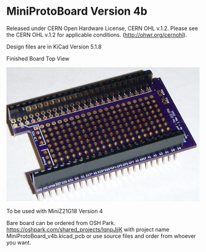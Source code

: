 # MiniProtoBoard Version 4b

Released under CERN Open Hardware License, CERN OHL v.1.2.
Please see the CERN OHL v.1.2 for applicable conditions. (http://ohwr.org/cernohl).

Design files are in KiCad Version 5.1.8

Finished Board Top View

![alt text](https://github.com/Sd4Projects/MiniProtoBoard/blob/main/miniProtoBoard.jpg?raw=true "finishedboard")

To be used with MiniZ21G18 Version 4

Bare board can be ordered from OSH Park. https://oshpark.com/shared_projects/lqnpJjjK with project name MiniProtoBoard_v4b.kicad_pcb or use source files and order from whoever you want.

